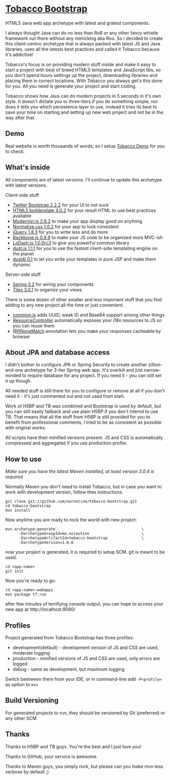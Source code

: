 [Tobacco Bootstrap](http://noroutine.github.com/tobacco-bootstrap)
=================

HTML5 Java web app archetype with latest and gratest components.

I always thought Java can do no less than RoR or any other fancy whistle framework out there without any mimicking aka Roo. So I decided to create this client-centric archetype that is always packed with latest JS and Java libraries, uses all the latests best practices and called it Tobacco because it's addictive!

Tobacco's focus is on providing modern stuff inside and make it easy to start a project with best of breed HTML5 templates and JavaScript libs, so you don't spend hours settings up the project, downloading libraries and placing them in correct locations. With Tobacco you always get's this done for you. All you need is generate your project and start coding.

Tobacco shows how Java can do modern projects in 5 seconds in it's own style. It doesn't dictate you to three-tiers if you do something simple, nor does it tells you which persistence layer to use, instead it tries its best to save your time on starting and setting up new web project and not be in the way after that.

Demo
----

Real website is worth thousands of words, so I setup [Tobacco Demo](http://zion.noroutine.me:8080/tobacco-demo) for you to check.

What's inside
------------

All components are of latest versions. I'll continue to update this archetype with latest versions.

Client-side stuff 
* [Twitter Bootstrap 2.2.2](http://twitter.github.com/bootstrap/) for your UI to not suck
* [HTML5 boilderplate 4.0.2](http://html5boilerplate.com/) for your result HTML to use best practices available
* [Modernizr.js 2.6.2](http://modernizr.com/) to make your app display good on anything
* [Normalize.css 1.0.2](http://necolas.github.com/normalize.css/) for your app to look consistent
* [jQuery 1.8.3](http://jquery.com/) for you to write less and do more
* [Backbone.js 0.9.9](http://backbonejs.org/) to make your JS code to be organized more MVC-ish
* [LoDash.js 1.0.0rc3](http://lodash.com/) to give you powerful common library
* [dust.js 1.1.1](http://linkedin.github.com/dustjs/) for you to use the fastest client-side templating engine on the planet
* [dust4j 0.1](http://dust4j.noroutine.me/) to let you write your templates in pure JSP and make them dynamic

Server-side stuff
* [Spring 3.2](http://www.springsource.org/) for wiring your components
* [Tiles 3.0.1](http://tiles.apache.org/) to organize your views

There is some dozen of other smaller and less important stuff that you find adding to any new project all the time or just convenient. 

* [common.js](https://github.com/noroutine/tobacco-demo/blob/master/tobacco-demo-webapp/src/main/webapp/js/common.js) adds UUID, weak ID and Base64 support among other things
* [ResourceController](https://github.com/noroutine/tobacco-demo/blob/master/tobacco-demo-webapp/src/main/java/me/noroutine/ResourcesController.java) automatically exposes your i18n resources to JS so you can reuse them
* [@IfNoneMatch](https://github.com/noroutine/tobacco-demo/blob/master/tobacco-demo-webapp/src/main/java/me/noroutine/cache/IfNoneMatch.java) annotation lets you make your responses cacheable by browser

About JPA and database access
-----------------------------

I didn't bother to configure JPA or Spring Security to create another zillion-and-one archetype for 3-tier Spring web app. It's overkill and just narrow-minded to require database for any project. If you need it - you can still set it up though.

All needed stuff is still there for you to configure or remove at all if you don't need it - it's just commented out and not used from start. 

Work of H5BP and TB was combined and Bootstrap is used by default, but you can still easily fallback and use plain H5BP if you don't intemd to use TB.
That means that all the stuff from H5BP is still provided for you to benefit from professional comments, I tried to be as consistent as possible with original works.

All scripts have their minified versions present. JS and CSS is automatically compressed and aggregated if you use production profile. 

How to use
----------
_Make sure you have the latest Maven installed, at least version 3.0.4 is required_

Normally Maven you don't need to install Tobacco, but in case you want to work with development version, follow thes instructions.

    git clone git://github.com/noroutine/tobacco-bootstrap.git
    cd tobacco-bootstrap
    mvn install

Now anytime you are ready to rock the world with new project:

    mvn archetype:generate                                      \
          -DarchetypeGroupId=me.noroutine                       \
          -DarchetypeArtifactId=tobacco-bootstrap               \
          -DarchetypeVersion=1.0.6

now your project is generated, it is required to setup SCM. git is meant to be used.
    
    cd <app-name>
    git init

Now you're ready to go:

    cd <app-name>-webapps
    mvn package t7:run

after few minutes of terrifying console output, you can hope to access your new app at http://localhost:8080/<app-name>

Profiles
--------

Project generated from Tobacco Bootstrap has three profiles:
* development(default) - development version of JS and CSS are used, moderate logging
* production - minified versions of JS and CSS are used, only errors are logged
* debug - same as development, but maximum logging

Switch beetween them from your IDE, or in command-line add `-P<profile>` as option to `mvn`

Build Versioning
----------------

For generated projects to run, they should be versioned by Git (preferred) or any other SCM.

Thanks
------

Thanks to H5BP and TB guys. You're the best and I just love you!

Thanks to GitHub, your service is awesome.

Thanks to Maven guys, you simply rock, but please can you make mvn less verbose by default ;)

